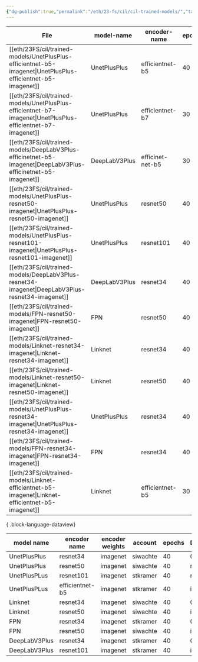```yaml
---
{"dg-publish":true,"permalink":"/eth/23-fs/cil/cil-trained-models/","tags":["gardenEntry"],"created":"","updated":""}
---
```


| File                                                                                                              | model-name    | encoder-name     | epochs | dice-loss | trained-by |
| ----------------------------------------------------------------------------------------------------------------- | ------------- | ---------------- | ------ | --------- | ---------- |
| [[eth/23FS/cil/trained-models/UnetPlusPlus-efficientnet-b5-imagenet\|UnetPlusPlus-efficientnet-b5-imagenet]]   | UnetPlusPlus  | efficientnet-b5  | 40     | 0.164649  | stkramer   |
| [[eth/23FS/cil/trained-models/UnetPlusPlus-efficientnet-b7-imagenet\|UnetPlusPlus-efficientnet-b7-imagenet]]   | UnetPlusPlus  | efficientnet-b7  | 30     | 0.169151  | siwachte   |
| [[eth/23FS/cil/trained-models/DeepLabV3Plus-efficinetnet-b5-imagenet\|DeepLabV3Plus-efficinetnet-b5-imagenet]] | DeepLabV3Plus | efficinet-net-b5 | 30     | 0.1706    | stkramer   |
| [[eth/23FS/cil/trained-models/UnetPlusPlus-resnet50-imagenet\|UnetPlusPlus-resnet50-imagenet]]                 | UnetPlusPlus  | resnet50         | 40     | 0.183857  | siwachte   |
| [[eth/23FS/cil/trained-models/UnetPlusPlus-resnet101-imagenet\|UnetPlusPlus-resnet101-imagenet]]               | UnetPlusPlus  | resnet101        | 40     | 0.183924  | stkramer   |
| [[eth/23FS/cil/trained-models/DeepLabV3Plus-resnet34-imagenet\|DeepLabV3Plus-resnet34-imagenet]]               | DeepLabV3Plus | resnet34         | 40     | 0.184872  | stkramer   |
| [[eth/23FS/cil/trained-models/FPN-resnet50-imagenet\|FPN-resnet50-imagenet]]                                   | FPN           | resnet50         | 40     | 0.186897  | siwachte   |
| [[eth/23FS/cil/trained-models/Linknet-resnet34-imagenet\|Linknet-resnet34-imagenet]]                           | Linknet       | resnet34         | 40     | 0.188096  | siwachte   |
| [[eth/23FS/cil/trained-models/Linknet-resnet50-imagenet\|Linknet-resnet50-imagenet]]                           | Linknet       | resnet50         | 40     | 0.189461  | siwachte   |
| [[eth/23FS/cil/trained-models/UnetPlusPlus-resnet34-imagenet\|UnetPlusPlus-resnet34-imagenet]]                 | UnetPlusPlus  | resnet34         | 40     | 0.1911    | siwachte   |
| [[eth/23FS/cil/trained-models/FPN-resnet34-imagenet\|FPN-resnet34-imagenet]]                                   | FPN           | resnet34         | 40     | 0.191541  | stkramer   |
| [[eth/23FS/cil/trained-models/Linknet-efficientnet-b5-imagenet\|Linknet-efficientnet-b5-imagenet]]             | Linknet       | efficientnet-b5  | 30     | 1         | siwachte   |

{ .block-language-dataview}

| model name    | encoder name    | encoder weights | account  | epochs | DiceLoss |
| ------------- | --------------- | --------------- | -------- | ------ | -------- |
| UnetPlusPlus  | resnet34        | imagenet        | siwachte | 40     | 0.1911   |
| UnetPlusPlus  | resnet50        | imagenet        | siwachte | 40     | running  |
| UnetPlusPLus  | resnet101       | imagenet        | stkramer | 40     | running  |
| UnetPlusPLus  | efficientnet-b5 | imagenet        | stkramer | 40     | inqueue  |
| Linknet       | resnet34        | imagenet        | siwachte | 40     | 0.1880   |
| Linknet       | resnet50        | imagenet        | siwachte | 40     | inqueue  |
| FPN           | resnet34        | imagenet        | stkramer | 40     | 0.1915   |
| FPN           | resnet50        | imagenet        | siwachte | 40     | inqueue  |
| DeepLabV3Plus | resnet34        | imagenet        | stkramer | 40     | 0.1848   |
| DeepLabV3Plus | resnet101       | imagenet        | stkramer | 40     | inqueue  |
